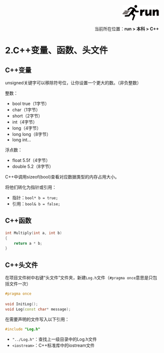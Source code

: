 <div align="right"><a href="https://github.com/YuXiang187/run"><img src="./assets/run_logo.svg" alt="SVG Image" height="50"></a></div>
<p align="right">当前所在位置：<strong>run > 本科 > C++</strong></p>

# 2.C++变量、函数、头文件

## C++变量

unsigned关键字可以移除符号位，让你设置一个更大的数。（非负整数）

整数：
- bool true（1字节）
- char（1字节）
- short（2字节）
- int（4字节）
- long（4字节）
- long long（8字节）
- long int...

浮点数：
- float 5.5f（4字节）
- double 5.2（8字节）

C++中调用sizeof(bool)查看对应数据类型的内存占用大小。

将他们转化为指针或引用：
- 指针：`bool* b = true;`
- 引用：`bool& b = false;`

## C++函数

```c++
int Multiply(int a, int b)
{
    return a * b;
}
```

## C++头文件

在项目文件树中右键“头文件”文件夹，新建`Log.h`文件（`#pragma once`意思是只包括文件一次）

```c++
#pragma once

void InitLog();
void Log(const char* message);
```

在需要声明的文件写入以下引用：

```c++
#include "Log.h"
```

* `"../Log.h"`：查找上一级目录中的Log.h文件
* `<iostream>`：C++标准库中的iostream文件